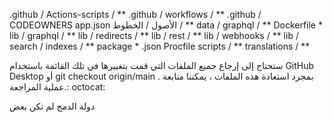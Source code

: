 
.github / Actions-scripts / **
.github / workflows / **
.github / CODEOWNERS
app.json
الأصول / الخطوط / **
data / graphql / **
Dockerfile *
lib / graphql / **
lib / redirects / **
lib / rest / **
lib / webhooks / **
lib / search / indexes / **
package * .json
Procfile
scripts / **
translations / **

ستحتاج إلى إرجاع جميع الملفات التي قمت بتغييرها في تلك القائمة باستخدام GitHub Desktop أو git checkout origin/main <file name>. بمجرد استعادة هذه الملفات ، يمكننا متابعة عملية المراجعة.: octocat:

دولة الدمج
لم تكن بعض
